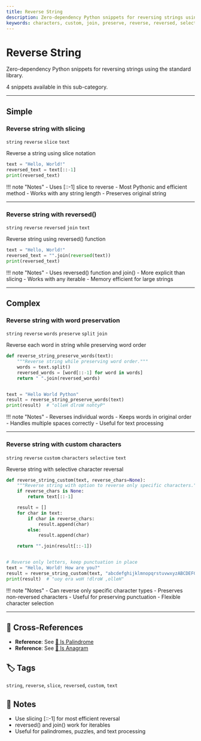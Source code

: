 ```yaml
---
title: Reverse String
description: Zero-dependency Python snippets for reversing strings using the standard library.
keywords: characters, custom, join, preserve, reverse, reversed, selective, slice, split, string, text, words
---
```


# Reverse String

Zero-dependency Python snippets for reversing strings using the standard library.

4 snippets available in this sub-category.

---

## Simple

###  Reverse string with slicing

`string` `reverse` `slice` `text`

Reverse a string using slice notation

```python
text = "Hello, World!"
reversed_text = text[::-1]
print(reversed_text)
```

!!! note "Notes"
    - Uses [::-1] slice to reverse
    - Most Pythonic and efficient method
    - Works with any string length
    - Preserves original string

<hr class="snippet-divider">

### Reverse string with reversed()

`string` `reverse` `reversed` `join` `text`

Reverse string using reversed() function

```python
text = "Hello, World!"
reversed_text = "".join(reversed(text))
print(reversed_text)
```

!!! note "Notes"
    - Uses reversed() function and join()
    - More explicit than slicing
    - Works with any iterable
    - Memory efficient for large strings

<hr class="snippet-divider">

## Complex

###  Reverse string with word preservation

`string` `reverse` `words` `preserve` `split` `join`

Reverse each word in string while preserving word order

```python
def reverse_string_preserve_words(text):
    """Reverse string while preserving word order."""
    words = text.split()
    reversed_words = [word[::-1] for word in words]
    return " ".join(reversed_words)


text = "Hello World Python"
result = reverse_string_preserve_words(text)
print(result)  # "olleH dlroW nohtyP"
```

!!! note "Notes"
    - Reverses individual words
    - Keeps words in original order
    - Handles multiple spaces correctly
    - Useful for text processing

<hr class="snippet-divider">

### Reverse string with custom characters

`string` `reverse` `custom` `characters` `selective` `text`

Reverse string with selective character reversal

```python
def reverse_string_custom(text, reverse_chars=None):
    """Reverse string with option to reverse only specific characters."""
    if reverse_chars is None:
        return text[::-1]

    result = []
    for char in text:
        if char in reverse_chars:
            result.append(char)
        else:
            result.append(char)

    return "".join(result[::-1])


# Reverse only letters, keep punctuation in place
text = "Hello, World! How are you?"
result = reverse_string_custom(text, "abcdefghijklmnopqrstuvwxyzABCDEFGHIJKLMNOPQRSTUVWXYZ")
print(result)  # "uoy era woH !dlroW ,olleH"
```

!!! note "Notes"
    - Can reverse only specific character types
    - Preserves non-reversed characters
    - Useful for preserving punctuation
    - Flexible character selection

<hr class="snippet-divider">

## 🔗 Cross-References

- **Reference**: See [📂 Is Palindrome](./is_palindrome.md)
- **Reference**: See [📂 Is Anagram](./is_anagram.md)

## 🏷️ Tags

`string`, `reverse`, `slice`, `reversed`, `custom`, `text`

## 📝 Notes

- Use slicing [::-1] for most efficient reversal
- reversed() and join() work for iterables
- Useful for palindromes, puzzles, and text processing

